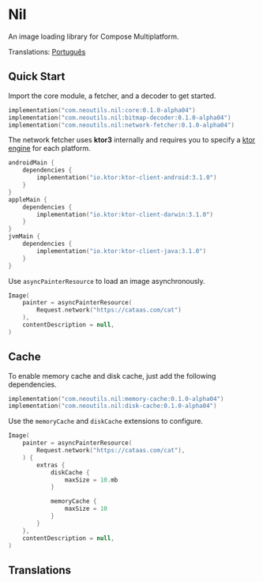 # Nil

An image loading library for Compose Multiplatform.

Translations: [Português](README-pt.md)

## Quick Start

Import the core module, a fetcher, and a decoder to get started.

```kotlin
implementation("com.neoutils.nil:core:0.1.0-alpha04")
implementation("com.neoutils.nil:bitmap-decoder:0.1.0-alpha04")
implementation("com.neoutils.nil:network-fetcher:0.1.0-alpha04")
```

The network fetcher uses **ktor3** internally and requires you to specify
a [ktor engine](https://ktor.io/docs/client-engines.html) for each platform.

```kotlin
androidMain {
    dependencies {
        implementation("io.ktor:ktor-client-android:3.1.0")
    }
}
appleMain {
    dependencies {
        implementation("io.ktor:ktor-client-darwin:3.1.0")
    }
}
jvmMain {
    dependencies {
        implementation("io.ktor:ktor-client-java:3.1.0")
    }
}
```

Use `asyncPainterResource` to load an image asynchronously.

```kotlin
Image(
    painter = asyncPainterResource(
        Request.network("https://cataas.com/cat")
    ),
    contentDescription = null,
)
```

## Cache

To enable memory cache and disk cache, just add the following dependencies.

```kotlin
implementation("com.neoutils.nil:memory-cache:0.1.0-alpha04")
implementation("com.neoutils.nil:disk-cache:0.1.0-alpha04")
```

Use the `memoryCache` and `diskCache` extensions to configure.

```kotlin
Image(
    painter = asyncPainterResource(
        Request.network("https://cataas.com/cat"),
    ) {
        extras {
            diskCache {
                maxSize = 10.mb
            }

            memoryCache {
                maxSize = 10
            }
        }
    },
    contentDescription = null,
)
```

## Translations
